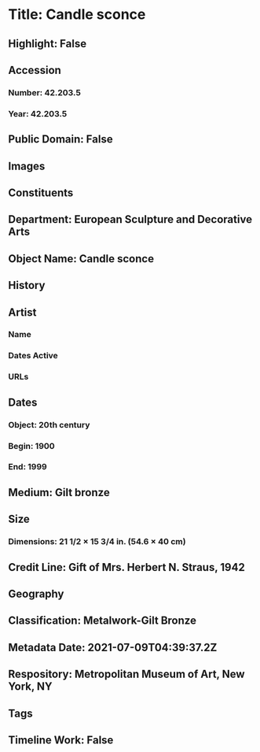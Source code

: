 # Title: Candle sconce
## Highlight: False
## Accession
### Number: 42.203.5
### Year: 42.203.5
## Public Domain: False
## Images
## Constituents
## Department: European Sculpture and Decorative Arts
## Object Name: Candle sconce
## History
## Artist
### Name
### Dates Active
### URLs
## Dates
### Object: 20th century
### Begin: 1900
### End: 1999
## Medium: Gilt bronze
## Size
### Dimensions: 21 1/2 × 15 3/4 in. (54.6 × 40 cm)
## Credit Line: Gift of Mrs. Herbert N. Straus, 1942
## Geography
## Classification: Metalwork-Gilt Bronze
## Metadata Date: 2021-07-09T04:39:37.2Z
## Respository: Metropolitan Museum of Art, New York, NY
## Tags
## Timeline Work: False